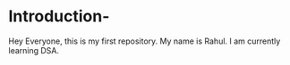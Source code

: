 # Introduction-
Hey Everyone, this is my first repository.
My name is Rahul.
I am currently learning DSA.

